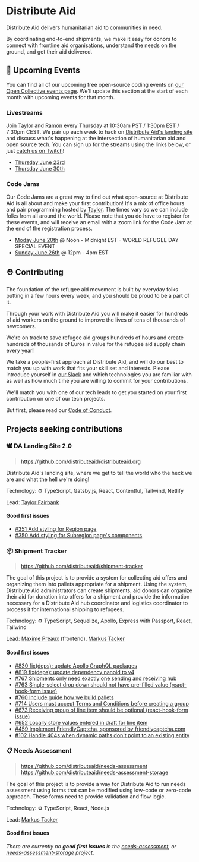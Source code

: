 # Distribute Aid

Distribute Aid delivers humanitarian aid to communities in need.

By coordinating end-to-end shipments, we make it easy for donors to connect with frontline aid organisations, understand the needs on the ground, and get their aid delivered.

## 📅 Upcoming Events

You can find all of our upcoming free open-source coding events on [our Open Collective events page](https://opencollective.com/distribute-aid-usa/events). We'll update this section at the start of each month with upcoming events for that month.

### Livestreams

Join [Taylor](https://twitter.com/borderless_dev) and [Ramón](https://twitter.com/hola_soy_milk) every Thursday at 10:30am PST / 1:30pm EST / 7:30pm CEST. We pair up each week to hack on [Distribute Aid's landing site](https://github.com/distributeaid/distributeaid.org) and discuss what's happening at the intersection of humanitarian aid and open source tech. You can sign up for the streams using the links below, or just [catch us on Twitch](https://www.twitch.tv/DistributeAid)!

- [Thursday June 23rd](https://opencollective.com/distribute-aid-usa/events/open-source-livestream-3-458d398f)
- [Thursday June 30th](https://opencollective.com/distribute-aid-usa/events/open-source-livestream-4-2b4dd057)

### Code Jams

Our Code Jams are a great way to find out what open-source at Distribute Aid is all about and make your first contribution! It's a mix of office hours and pair programming hosted by [Taylor](https://twitter.com/borderless_dev). The times vary so we can include folks from all around the world. Please note that you do have to register for these events, and will receive an email with a zoom link for the Code Jam at the end of the registration process.

- [Moday June 20th](https://opencollective.com/distribute-aid-usa/events/open-source-code-jam-3-751f65dc) @ Noon - Midnight EST - WORLD REFUGEE DAY SPECIAL EVENT
- [Sunday June 26th](https://opencollective.com/distribute-aid-usa/events/open-source-code-jam-4-6b3d7652) @ 12pm - 4pm EST

## ⛑️ Contributing

The foundation of the refugee aid movement is built by
everyday folks putting in a few hours every week, and you should be proud to be
a part of it.

Through your work with Distribute Aid you will make it easier for hundreds of
aid workers on the ground to improve the lives of tens of thousands of
newcomers.

We're on track to save
refugee aid groups hundreds of hours and create hundreds of thousands of Euros
in value for the refugee aid supply chain every year!

We take a people-first approach at Distribute Aid, and will do our best to match
you up with work that fits your skill set and interests. Please introduce
yourself in [our Slack](https://distributeaid.github.io/slack-invite-link/) and
which technologies you are familiar with as well as how much time you are
willing to commit for your contributions.

We'll match you with one of our tech leads to get you started on your first
contribution on one of our tech projects.

But first, please read our [Code of Conduct](https://github.com/distributeaid/.github/blob/saga/CODE_OF_CONDUCT.md).

## Projects seeking contributions

### 🕊️ DA Landing Site 2.0

> <https://github.com/distributeaid/distributeaid.org>

Distribute Aid's landing site, where we get to tell the world who the heck we are and what the hell we're doing!

Technology: ⚙ TypeScript, Gatsby.js, React, Contentful, Tailwind, Netlify

Lead: [Taylor Fairbank](https://github.com/jtfairbank)

#### Good first issues

<!-- embed-issues distributeaid.org -->
- [#351 Add styling for Region page](https://github.com/distributeaid/distributeaid.org/issues/351)
- [#350 Add styling for Subregion page's components](https://github.com/distributeaid/distributeaid.org/issues/350)
<!-- embed-issues-end -->

### 📦 Shipment Tracker

> <https://github.com/distributeaid/shipment-tracker>

The goal of this project is to provide a system for collecting aid offers and organizing them into pallets appropriate for a shipment. Using the system, Distribute Aid administrators can create shipments, aid donors can organize their aid for donation into offers for a shipment and provide the information necessary for a Distribute Aid hub coordinator and logistics coordinator to process it for international shipping to refugees.

Technology: ⚙ TypeScript, Sequelize, Apollo, Express with Passport, React, Tailwind

Lead: [Maxime Preaux](https://github.com/deammer) (frontend), [Markus Tacker](https://github.com/coderbyheart)

#### Good first issues

<!-- embed-issues shipment-tracker -->
- [#830 fix(deps): update Apollo GraphQL packages](https://github.com/distributeaid/shipment-tracker/pull/830)
- [#819 fix(deps): update dependency nanoid to v4](https://github.com/distributeaid/shipment-tracker/pull/819)
- [#767 Shipments only need exactly one sending and receiving hub](https://github.com/distributeaid/shipment-tracker/issues/767)
- [#763 Single-select drop down should not have pre-filled value (react-hook-form issue)](https://github.com/distributeaid/shipment-tracker/issues/763)
- [#760 Include guide how we build pallets](https://github.com/distributeaid/shipment-tracker/issues/760)
- [#714 Users must accept Terms and Conditions before creating a group](https://github.com/distributeaid/shipment-tracker/issues/714)
- [#673 Receiving group of line item should be optional (react-hook-form issue)](https://github.com/distributeaid/shipment-tracker/issues/673)
- [#652 Locally store values entered in draft for line item](https://github.com/distributeaid/shipment-tracker/issues/652)
- [#459 Implement FriendlyCaptcha, sponsored by friendlycaptcha.com](https://github.com/distributeaid/shipment-tracker/issues/459)
- [#102 Handle 404s when dynamic paths don't point to an existing entity](https://github.com/distributeaid/shipment-tracker/issues/102)
<!-- embed-issues-end -->

### 📋 Needs Assessment

> <https://github.com/distributeaid/needs-assessment>  
> <https://github.com/distributeaid/needs-assessment-storage>

The goal of this project is to provide a way for Distribute Aid to run needs assessment using forms that can be modified using low-code or zero-code approach. These forms need to provide validation and flow logic.

Technology: ⚙ TypeScript, React, Node.js

Lead: [Markus Tacker](https://github.com/coderbyheart)

#### Good first issues

<!-- embed-issues needs-assessment,needs-assessment-storage -->
*There are currently no **good first issues** in the [needs-assessment](https://github.com/distributeaid/needs-assessment/issues?q=is%3Aissue+label%3A%22good+first+issue%22+is%3Aopen), or [needs-assessment-storage](https://github.com/distributeaid/needs-assessment-storage/issues?q=is%3Aissue+label%3A%22good+first+issue%22+is%3Aopen) project.*
<!-- embed-issues-end -->
